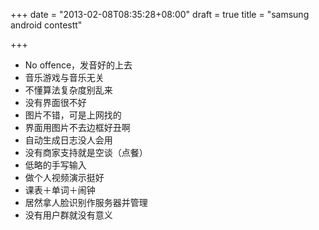 +++
date = "2013-02-08T08:35:28+08:00"
draft = true
title = "samsung android contestt"

+++



* No offence，发音好的上去
* 音乐游戏与音乐无关
* 不懂算法复杂度别乱来
* 没有界面很不好
* 图片不错，可是上网找的
* 界面用图片不去边框好丑啊
* 自动生成日志没人会用
* 没有商家支持就是空谈（点餐）
* 低略的手写输入
* 做个人视频演示挺好
* 课表＋单词＋闹钟
* 居然拿人脸识别作服务器并管理
* 没有用户群就没有意义